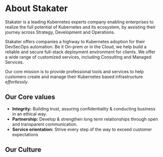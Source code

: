 # About Stakater 

Stakater is a leading Kubernetes experts company enabling enterprises to realize the full potential of Kubernetes and its ecosystem, by assisting their journey across Strategy, Development and Operations.

Stakater offers companies a highway to Kubernetes adoption for their DevSecOps automation. Be it On-prem or in the Cloud, we help build a reliable and secure full-stack deployment environment for clients. We offer a wide range of customized services, including Consulting and Managed Services.

Our core mission is to provide professional tools and services to help customers create and manage their Kubernetes based infrastructure *effortlessly*.

## Our Core values
* **Integrity:** Building trust, assuring confidentiality & conducting business in an ethical way.
* **Partnership:** Develop & strengthen long term relationships through open and transparent communication.
* **Service orientation:** Strive every step of the way to exceed customer expectations

## Our Culture
